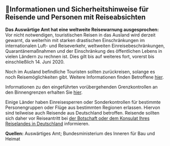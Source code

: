 ## 🧳Informationen und Sicherheitshinweise für Reisende und Personen mit Reiseabsichten

**Das Auswärtige Amt hat eine weltweite Reisewarnung ausgesprochen:** Vor nicht notwendigen, touristischen Reisen in das Ausland wird derzeit gewarnt, da weiterhin mit starken drastischen Einschränkungen im internationalen Luft- und Reiseverkehr, weltweiten Einreisebeschränkungen, Quarantänemaßnahmen und der Einschränkung des öffentlichen Lebens in vielen Ländern zu rechnen ist. Dies gilt bis auf weiteres fort, vorerst bis einschließlich 14. Juni 2020.

Noch im Ausland befindliche Touristen sollten zurückreisen, solange es noch Reisemöglichkeiten gibt. Weitere Informationen finden Betroffene [hier](https://www.auswaertiges-amt.de/de/ReiseUndSicherheit/reise-und-sicherheitshinweise/reisewarnungen/faq-reisewarnung).

Informationen zu den eingeführten vorübergehenden Grenzkontrollen an den Binnengrenzen erhalten Sie [hier](https://www.bmi.bund.de/SharedDocs/faqs/DE/themen/bevoelkerungsschutz/coronavirus/coronavirus-faqs.html#doc13738352bodyText3).

Einige Länder haben Einreisesperren oder Sonderkontrollen für bestimmte Personengruppen oder Flüge aus bestimmten Regionen erlassen. Hiervon sind teilweise auch Reisende aus Deutschland betroffen. Reisende sollten sich daher vor Reiseantritt bei [der Botschaft oder dem Konsulat Ihres Reiselandes in Deutschland](https://www.auswaertiges-amt.de/de/ReiseUndSicherheit/vertretungen-anderer-staaten) informieren.

**Quellen:** Auswärtiges Amt; Bundesministerium des Inneren für Bau und Heimat
